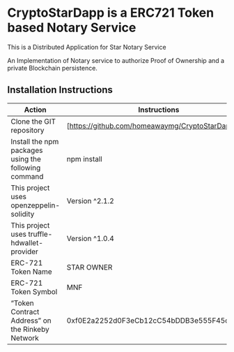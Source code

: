 # CryptoStarDapp is a ERC721 Token based Notary Service
This is a Distributed Application for Star Notary Service

An Implementation of Notary service to authorize Proof of Ownership and a private Blockchain persistence.

## Installation Instructions

 Action| Instructions |
|--|--|
| Clone the GIT repository |[https://github.com/homeawaymg/CryptoStarDapp.git]
| Install the npm packages using the following command  | npm install 
| This project uses openzeppelin-solidity | Version ^2.1.2 |
| This project uses truffle-hdwallet-provider | Version ^1.0.4 |
| ERC-721 Token Name | STAR OWNER |
| ERC-721 Token Symbol | MNF |
| “Token Contract Address” on the Rinkeby Network |  0xf0E2a2252d0F3eCb12cC54bDDB3e555F45ca0e62 |

